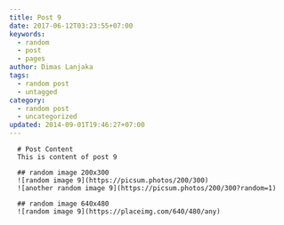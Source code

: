 ```yaml
---
title: Post 9
date: 2017-06-12T03:23:55+07:00
keywords:
  - random
  - post
  - pages
author: Dimas Lanjaka
tags:
  - random post
  - untagged
category:
  - random post
  - uncategorized
updated: 2014-09-01T19:46:27+07:00
---
```


      # Post Content
      This is content of post 9

      ## random image 200x300
      ![random image 9](https://picsum.photos/200/300)
      ![another random image 9](https://picsum.photos/200/300?random=1)

      ## random image 640x480
      ![random image 9](https://placeimg.com/640/480/any)
      